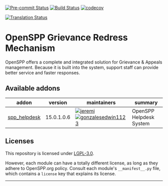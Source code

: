 
<!-- /!\ Non OCA Context : Set here the badge of your runbot / runboat instance. -->
[![Pre-commit Status](https://github.com/openspp/openspp-grievance-redress-mechanism/actions/workflows/pre-commit.yml/badge.svg?branch=15.0)](https://github.com/openspp/openspp-grievance-redress-mechanism/actions/workflows/pre-commit.yml?query=branch%3A15.0)
[![Build Status](https://github.com/openspp/openspp-grievance-redress-mechanism/actions/workflows/test.yml/badge.svg?branch=15.0)](https://github.com/openspp/openspp-grievance-redress-mechanism/actions/workflows/test.yml?query=branch%3A15.0)
[![codecov](https://codecov.io/gh/openspp/openspp-grievance-redress-mechanism/branch/15.0/graph/badge.svg)](https://codecov.io/gh/openspp/openspp-grievance-redress-mechanism)
<!-- /!\ Non OCA Context : Set here the badge of your translation instance. -->
[![Translation Status](https://translate.openspp.org/widgets/openspp/-/svg-badge.svg)](https://translate.openspp.org/engage/openspp/?utm_source=widget)

<!-- /!\ do not modify above this line -->

# OpenSPP Grievance Redress Mechanism

OpenSPP offers a complete and integrated solution for Grievance & Appeals management. Because it is built into the system, support staff can provide better service and faster responses.

<!-- /!\ do not modify below this line -->

<!-- prettier-ignore-start -->

[//]: # (addons)

Available addons
----------------
addon | version | maintainers | summary
--- | --- | --- | ---
[spp_helpdesk](spp_helpdesk/) | 15.0.1.0.6 | [![jeremi](https://github.com/jeremi.png?size=30px)](https://github.com/jeremi) [![gonzalesedwin1123](https://github.com/gonzalesedwin1123.png?size=30px)](https://github.com/gonzalesedwin1123) | OpenSPP Helpdesk System

[//]: # (end addons)

<!-- prettier-ignore-end -->

## Licenses

This repository is licensed under [LGPL-3.0](LICENSE).

However, each module can have a totally different license, as long as they adhere to OpenSPP.org
policy. Consult each module's `__manifest__.py` file, which contains a `license` key
that explains its license.

----
<!-- /!\ Non OCA Context : Set here the full description of your organization. -->
